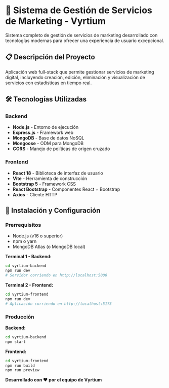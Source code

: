 # 🚀 Sistema de Gestión de Servicios de Marketing - Vyrtium

Sistema completo de gestión de servicios de marketing desarrollado con tecnologías modernas para ofrecer una experiencia de usuario excepcional.

## 📋 Descripción del Proyecto

Aplicación web full-stack que permite gestionar servicios de marketing digital, incluyendo creación, edición, eliminación y visualización de servicios con estadísticas en tiempo real.

## 🛠️ Tecnologías Utilizadas

### Backend
- **Node.js** - Entorno de ejecución
- **Express.js** - Framework web
- **MongoDB** - Base de datos NoSQL
- **Mongoose** - ODM para MongoDB
- **CORS** - Manejo de políticas de origen cruzado

### Frontend
- **React 18** - Biblioteca de interfaz de usuario
- **Vite** - Herramienta de construcción
- **Bootstrap 5** - Framework CSS
- **React Bootstrap** - Componentes React + Bootstrap
- **Axios** - Cliente HTTP


## 🚀 Instalación y Configuración

### Prerrequisitos
- Node.js (v16 o superior)
- npm o yarn
- MongoDB Atlas (o MongoDB local)



**Terminal 1 - Backend:**
```bash
cd vyrtium-backend
npm run dev
# Servidor corriendo en http://localhost:5000
```

**Terminal 2 - Frontend:**
```bash
cd vyrtium-frontend
npm run dev
# Aplicación corriendo en http://localhost:5173
```

### Producción

**Backend:**
```bash
cd vyrtium-backend
npm start
```

**Frontend:**
```bash
cd vyrtium-frontend
npm run build
npm run preview
```



**Desarrollado con ❤️ por el equipo de Vyrtium** 
